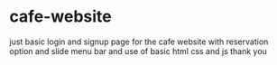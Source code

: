 # cafe-website
just basic login and signup page for the cafe website with reservation option and slide menu bar and use of basic html css and js thank you 
